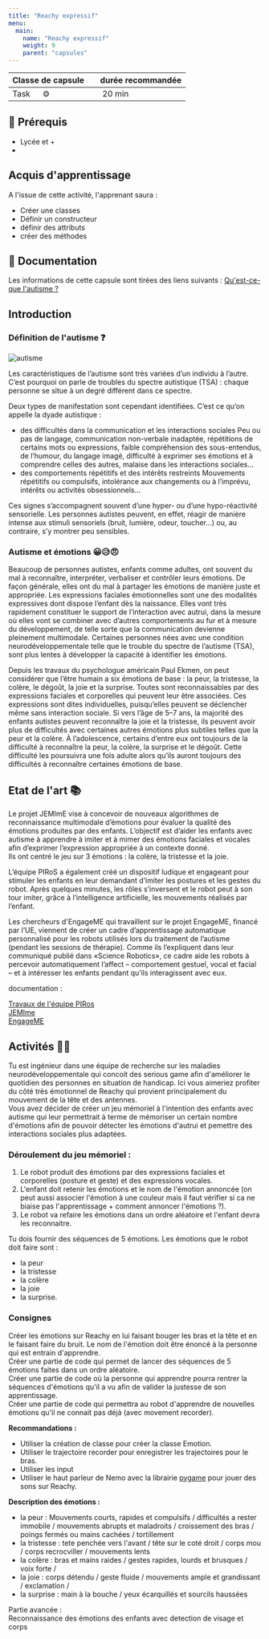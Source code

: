 ```yaml
---
title: "Reachy expressif"
menu:
  main:
    name: "Reachy expressif"
    weight: 9
    parent: "capsules"
---
```

| Classe de capsule  | &emsp;durée recommandée |
|:-------------------|:------------------|
| Task  &emsp;  ⚙️  |&emsp; 20 min      |


## 🎒 Prérequis

- Lycée et +
- 

## Acquis d'apprentissage
A l'issue de cette activité, l'apprenant saura : 
- Créer une classes 
- Définir un constructeur
- définir des attributs
- créer des méthodes  

## 📗 Documentation

Les informations de cette capsule sont tirées des liens suivants :
[Qu'est-ce-que l'autisme ?](https://www.craif.org/quest-ce-que-lautisme-44)


## Introduction 

### Définition de l'autisme ❓

![autisme](img/autisme.png)

Les caractéristiques de l’autisme sont très variées d’un individu à l’autre. C’est pourquoi on parle de troubles du spectre autistique (TSA) : chaque personne se situe à un degré différent dans ce spectre.

Deux types de manifestation sont cependant identifiées. C’est ce qu’on appelle la dyade autistique :

* des difficultés dans la communication et les interactions sociales
Peu ou pas de langage, communication non-verbale inadaptée, répétitions de certains mots ou expressions, faible compréhension des sous-entendus, de l’humour, du langage imagé, difficulté à exprimer ses émotions et à comprendre celles des autres, malaise dans les interactions sociales…
* des comportements répétitifs et des intérêts restreints
Mouvements répétitifs ou compulsifs, intolérance aux changements ou à l’imprévu, intérêts ou activités obsessionnels…

Ces signes s’accompagnent souvent d’une hyper- ou d’une hypo-réactivité sensorielle. Les personnes autistes peuvent, en effet, réagir de manière intense aux stimuli sensoriels (bruit, lumière, odeur, toucher…) ou, au contraire, s’y montrer peu sensibles.

### Autisme et émotions 😀😥😠

Beaucoup de personnes autistes, enfants comme adultes, ont souvent du mal à reconnaître, interpréter, verbaliser et contrôler leurs émotions. De façon générale, elles ont du mal à partager les émotions de manière juste et appropriée. 
Les expressions faciales émotionnelles sont une des modalités expressives dont dispose l’enfant dès la naissance. Elles vont très rapidement constituer le support de l’interaction avec autrui, dans la mesure où elles vont se combiner avec d’autres comportements au fur et à mesure du développement, de telle sorte que la communication devienne pleinement multimodale.
Certaines personnes nées avec une condition neurodéveloppementale telle que le trouble du spectre de l’autisme (TSA), sont plus lentes à développer la capacité à identifier les émotions.

Depuis les travaux du psychologue américain Paul Ekmen, on peut considérer que l’être humain a six émotions de base : la peur, la tristesse, la colère, le dégoût, la joie et la surprise. Toutes sont reconnaissables par des expressions faciales et corporelles qui peuvent leur être associées. Ces expressions sont dites individuelles, puisqu’elles peuvent se déclencher même sans interaction sociale.
Si vers l’âge de 5–7 ans, la majorité des enfants autistes peuvent reconnaître la joie et la tristesse, ils peuvent avoir plus de difficultés avec certaines autres émotions plus subtiles telles que la peur et la colère. À l’adolescence, certains d’entre eux ont toujours de la difficulté à reconnaître la peur, la colère, la surprise et le dégoût. Cette difficulté les poursuivra une fois adulte alors qu’ils auront toujours des difficultés à reconnaître certaines émotions de base.

## Etat de l'art 📚
 
Le projet JEMImE vise à concevoir de nouveaux algorithmes de reconnaissance multimodale d’émotions pour évaluer la qualité des émotions produites par des enfants. L’objectif est d’aider les enfants avec autisme à apprendre à imiter et à mimer des émotions faciales et vocales afin d’exprimer l’expression appropriée à un contexte donné.  
Ils ont centré le jeu sur 3 émotions : la colère, la tristesse et la joie.

L’équipe PIRoS a également créé un dispositif ludique et engageant pour stimuler les enfants en leur demandant d’imiter les postures et les gestes du robot. Après quelques minutes, les rôles s’inversent et le robot peut à son tour imiter, grâce à l’intelligence artificielle, les mouvements réalisés par l’enfant.

Les chercheurs d'EngageME qui travaillent sur le projet EngageME, financé par l’UE, viennent de créer un cadre d’apprentissage automatique personnalisé pour les robots utilisés lors du traitement de l’autisme (pendant les sessions de thérapie). Comme ils l’expliquent dans leur communiqué publié dans «Science Robotics», ce cadre aide les robots à percevoir automatiquement l’affect – comportement gestuel, vocal et facial – et à intéresser les enfants pendant qu’ils interagissent avec eux.

documentation : 

[Travaux de l'équipe PIRos](https://www.sorbonne-universite.fr/actualites/la-robotique-au-service-des-enfants-autistes)   
[JEMIme](http://www.innovation-alzheimer.fr/jemime/)   
[EngageME](https://cordis.europa.eu/article/id/123847-teaching-robots-how-to-interact-with-children-with-autism/fr)   

## Activités 👩‍💻

Tu est ingénieur dans une équipe de recherche sur les maladies neurodéveloppementale qui concoit des serious game afin d'améliorer le quotidien des personnes en situation de handicap.
Ici vous aimeriez profiter du côté très émotionnel de Reachy qui provient principalement du mouvement de la tête et des antennes.  
Vous avez décider de créer un jeu mémoriel à l'intention des enfants avec autisme qui leur permettrait à terme de mémoriser un certain nombre d'émotions afin de pouvoir détecter les émotions d'autrui et pemettre des interactions sociales plus adaptées.

### Déroulement du jeu mémoriel :   
1. Le robot produit des émotions par des expressions faciales et corporelles (posture et geste) et des expressions vocales.   
2. L'enfant doit retenir les émotions et le nom de l'émotion annoncée (on peut aussi associer l'émotion à une couleur mais il faut vérifier si ca ne biaise pas l'apprentissage + comment annoncer l'émotions ?). 
3. Le robot va refaire les émotions dans un ordre aléatoire et l'enfant devra les reconnaitre. 

Tu dois fournir des séquences de 5 émotions. Les émotions que le robot doit faire sont : 
* la peur
* la tristesse
* la colère 
* la joie 
* la surprise.

### Consignes 
Créer les émotions sur Reachy en lui faisant bouger les bras et la tête et en le faisant faire du bruit. Le nom de l'émotion doit être énoncé à la personne qui est entrain d'apprendre.   
Créer une partie de code qui permet de lancer des séquences de 5 émotions faites dans un ordre aléatoire.   
Créer une partie de code où la personne qui apprendre pourra rentrer la séquences d'émotions qu'il a vu afin de valider la justesse de son apprentissage.   
Créer une partie de code qui permettra au robot d'apprendre de nouvelles émotions qu'il ne connait pas déjà (avec movement recorder).   

**Recommandations :** 
- Utiliser la création de classe pour créer la classe Emotion.
- Utiliser le trajectoire recorder pour enregistrer les trajectoires pour le bras. 
- Utiliser les input 
- Utiliser le haut parleur de Nemo avec la librairie [pygame](https://devdocs.io/pygame-pygame-mixer-music/) pour jouer des sons sur Reachy. 

**Description des émotions :**
* la peur :  Mouvements courts, rapides et compulsifs / difficultés a rester immobile / mouvements abrupts et maladroits / croissement des bras / poings fermés ou mains cachées / tortillement 
* la tristesse : tete penchée vers l'avant / tête sur le coté droit / corps mou / corps recrocviller /  mouvements lents
* la colère : bras et mains raides / gestes rapides, lourds et brusques / voix forte /   
* la joie : corps détendu / geste fluide / mouvements ample et grandissant / exclamation / 
* la surprise : main à la bouche / yeux écarquillés et sourcils haussées 


Partie avancée :   
Reconnaissance des émotions des enfants avec detection de visage et corps